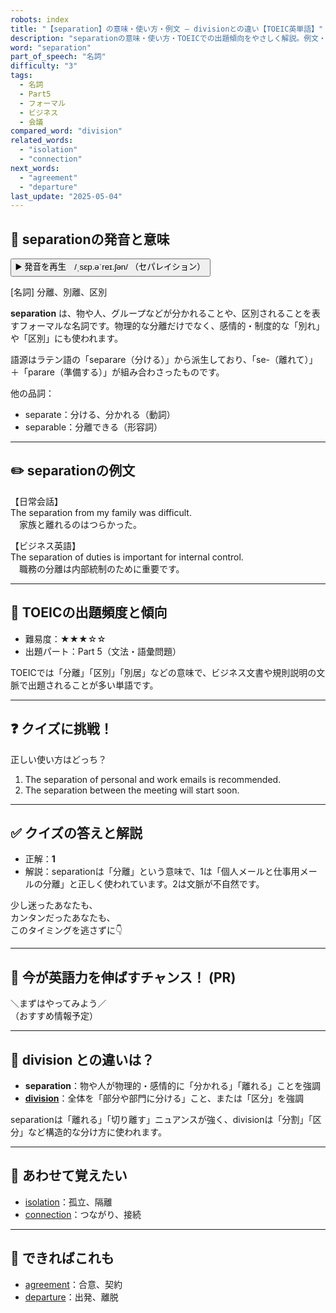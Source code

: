 ```yaml
---
robots: index
title: "【separation】の意味・使い方・例文 ― divisionとの違い【TOEIC英単語】"
description: "separationの意味・使い方・TOEICでの出題傾向をやさしく解説。例文・クイズ付きでdivisionとの違いもわかりやすく学べます。"
word: "separation"
part_of_speech: "名詞"
difficulty: "3"
tags:
  - 名詞
  - Part5
  - フォーマル
  - ビジネス
  - 会議
compared_word: "division"
related_words:
  - "isolation"
  - "connection"
next_words:
  - "agreement"
  - "departure"
last_update: "2025-05-04"
---
```


## 🔰 separationの発音と意味

<button class="play-audio" onclick="playTTS('separation')">
  <span class="play-audio-main">
    ▶️ 発音を再生　/ˌsɛp.əˈreɪ.ʃən/
  </span>
  <span class="play-audio-sub">
    （セパレイション）
  </span>
</button>

[名詞] 分離、別離、区別

**separation** は、物や人、グループなどが分かれることや、区別されることを表すフォーマルな名詞です。物理的な分離だけでなく、感情的・制度的な「別れ」や「区別」にも使われます。

語源はラテン語の「separare（分ける）」から派生しており、「se-（離れて）」＋「parare（準備する）」が組み合わさったものです。

他の品詞：  
- separate：分ける、分かれる（動詞）
- separable：分離できる（形容詞）

---

## ✏️ separationの例文

【日常会話】  
The separation from my family was difficult.  
　家族と離れるのはつらかった。

【ビジネス英語】  
The separation of duties is important for internal control.  
　職務の分離は内部統制のために重要です。

---

## 🎯 TOEICの出題頻度と傾向

- 難易度：★★★☆☆
- 出題パート：Part 5（文法・語彙問題）

TOEICでは「分離」「区別」「別居」などの意味で、ビジネス文書や規則説明の文脈で出題されることが多い単語です。

---

## ❓ クイズに挑戦！

正しい使い方はどっち？

1. The separation of personal and work emails is recommended.  
2. The separation between the meeting will start soon.

---

## ✅ クイズの答えと解説

- 正解：**1**
- 解説：separationは「分離」という意味で、1は「個人メールと仕事用メールの分離」と正しく使われています。2は文脈が不自然です。

少し迷ったあなたも、  
カンタンだったあなたも、  
このタイミングを逃さずに👇️

---

## 🚀 今が英語力を伸ばすチャンス！ (PR)

<div class="info-center">
＼まずはやってみよう／<br>  
（おすすめ情報予定）
</div>

---

## 🤔  division との違いは？

- **separation**：物や人が物理的・感情的に「分かれる」「離れる」ことを強調
- **[division](/word/division/)**：全体を「部分や部門に分ける」こと、または「区分」を強調

separationは「離れる」「切り離す」ニュアンスが強く、divisionは「分割」「区分」など構造的な分け方に使われます。

---

## 🧩 あわせて覚えたい

- [isolation](/word/isolation/)：孤立、隔離
- [connection](/word/connection/)：つながり、接続

---

## 📖 できればこれも

- [agreement](/word/agreement/)：合意、契約
- [departure](/word/departure/)：出発、離脱

<!-- cvid: aid09_bid08 -->
